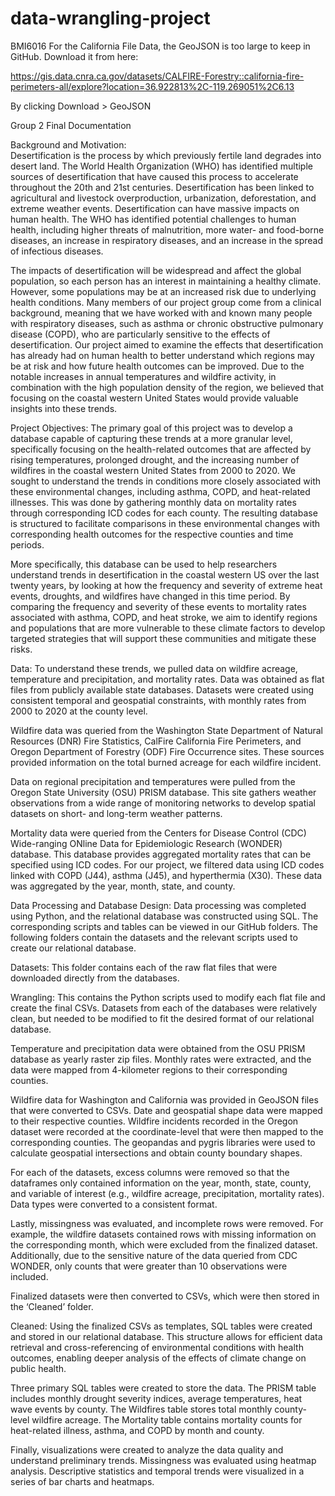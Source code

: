 # data-wrangling-project
BMI6016
For the California File Data, the GeoJSON is too large to keep in GitHub. Download it from here:

https://gis.data.cnra.ca.gov/datasets/CALFIRE-Forestry::california-fire-perimeters-all/explore?location=36.922813%2C-119.269051%2C6.13

By clicking Download > GeoJSON

Group 2 Final Documentation

Background and Motivation:  
Desertification is the process by which previously fertile land degrades into desert land. The World Health Organization (WHO) has identified multiple sources of desertification that have caused this process to accelerate throughout the 20th and 21st centuries. Desertification has been linked to agricultural and livestock overproduction, urbanization, deforestation, and extreme weather events. Desertification can have massive impacts on human health. The WHO has identified potential challenges to human health, including higher threats of malnutrition, more water- and food-borne diseases, an increase in respiratory diseases, and an increase in the spread of infectious diseases. 


The impacts of desertification will be widespread and affect the global population, so each person has an interest in maintaining a healthy climate. However, some populations may be at an increased risk due to underlying health conditions. Many members of our project group come from a clinical background, meaning that we have worked with and known many people with respiratory diseases, such as asthma or chronic obstructive pulmonary disease (COPD), who are particularly sensitive to the effects of desertification. Our project aimed to examine the effects that desertification has already had on human health to better understand which regions may be at risk and how future health outcomes can be improved. Due to the notable increases in annual temperatures and wildfire activity, in combination with the high population density of the region, we believed that focusing on the coastal western United States would provide valuable insights into these trends.




Project Objectives: 
The primary goal of this project was to develop a database capable of capturing these trends at a more granular level, specifically focusing on the health-related outcomes that are affected by rising temperatures, prolonged drought, and the increasing number of wildfires in the coastal western United States from 2000 to 2020. We sought to understand the trends in conditions more closely associated with these environmental changes, including asthma, COPD, and heat-related illnesses. This was done by gathering monthly data on mortality rates through corresponding ICD codes for each county. The resulting database is structured to facilitate comparisons in these environmental changes with corresponding health outcomes for the respective counties and time periods.


More specifically, this database can be used to help researchers understand trends in desertification in the coastal western US over the last twenty years, by looking at how the frequency and severity of extreme heat events, droughts, and wildfires have changed in this time period. By comparing the frequency and severity of these events to mortality rates associated with asthma, COPD, and heat stroke, we aim to identify regions and populations that are more vulnerable to these climate factors to develop targeted strategies that will support these communities and mitigate these risks.




Data:
To understand these trends, we pulled data on wildfire acreage, temperature and precipitation, and mortality rates. Data was obtained as flat files from publicly available state databases. Datasets were created using consistent temporal and geospatial constraints, with monthly rates from 2000 to 2020 at the county level.


Wildfire data was queried from the Washington State Department of Natural Resources (DNR) Fire Statistics, CalFire California Fire Perimeters, and Oregon Department of Forestry (ODF) Fire Occurrence sites. These sources provided information on the total burned acreage for each wildfire incident. 


Data on regional precipitation and temperatures were pulled from the Oregon State University (OSU) PRISM database. This site gathers weather observations from a wide range of monitoring networks to develop spatial datasets on short- and long-term weather patterns.


Mortality data were queried from the Centers for Disease Control (CDC) Wide-ranging ONline Data for Epidemiologic Research (WONDER) database. This database provides aggregated mortality rates that can be specified using ICD codes. For our project, we filtered data using ICD codes linked with COPD (J44), asthma (J45), and hyperthermia (X30). These data was aggregated by the year, month, state, and county.


Data Processing and Database Design:
Data processing was completed using Python, and the relational database was constructed using SQL. The corresponding scripts and tables can be viewed in our GitHub folders. The following folders contain the datasets and the relevant scripts used to create our relational database.
 
Datasets:
This folder contains each of the raw flat files that were downloaded directly from the databases. 


Wrangling:
This contains the Python scripts used to modify each flat file and create the final CSVs. Datasets from each of the databases were relatively clean, but needed to be modified to fit the desired format of our relational database. 


Temperature and precipitation data were obtained from the OSU PRISM database as yearly raster zip files. Monthly rates were extracted, and the data were mapped from 4-kilometer regions to their corresponding counties. 


Wildfire data for Washington and California was provided in GeoJSON files that were converted to CSVs. Date and geospatial shape data were mapped to their respective counties. Wildfire incidents recorded in the Oregon dataset were recorded at the coordinate-level that were then mapped to the corresponding counties. The geopandas and pygris libraries were used to calculate geospatial intersections and obtain county boundary shapes. 


For each of the datasets, excess columns were removed so that the dataframes only contained information on the year, month, state, county, and variable of interest (e.g., wildfire acreage, precipitation, mortality rates). Data types were converted to a consistent format. 


Lastly, missingness was evaluated, and incomplete rows were removed. For example, the wildfire datasets contained rows with missing information on the corresponding month, which were excluded from the finalized dataset. Additionally, due to the sensitive nature of the data queried from CDC WONDER, only counts that were greater than 10 observations were included.


Finalized datasets were then converted to CSVs, which were then stored in the ‘Cleaned’ folder.


Cleaned:
Using the finalized CSVs as templates, SQL tables were created and stored in our relational database. This structure allows for efficient data retrieval and cross-referencing of environmental conditions with health outcomes, enabling deeper analysis of the effects of climate change on public health.


Three primary SQL tables were created to store the data. The PRISM table includes monthly drought severity indices, average temperatures, heat wave events by county. The Wildfires table stores total monthly county-level wildfire acreage. The Mortality table contains mortality counts for heat-related illness, asthma, and COPD by month and county.


Finally, visualizations were created to analyze the data quality and understand preliminary trends. Missingness was evaluated using heatmap analysis. Descriptive statistics and temporal trends were visualized in a series of bar charts and heatmaps.

